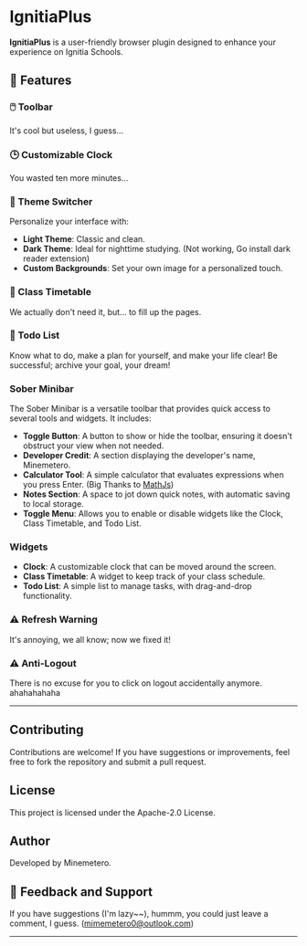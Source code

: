 # IgnitiaPlus

**IgnitiaPlus** is a user-friendly browser plugin designed to enhance your experience on Ignitia Schools.

## 🌟 Features

### 🖱️ Toolbar
It's cool but useless, I guess...

### 🕒 Customizable Clock
You wasted ten more minutes...

### 🎨 Theme Switcher
Personalize your interface with:
- **Light Theme**: Classic and clean.
- **Dark Theme**: Ideal for nighttime studying. (Not working, Go install dark reader extension)
- **Custom Backgrounds**: Set your own image for a personalized touch.

### 📅 Class Timetable
We actually don't need it, but... to fill up the pages.

### 📝 Todo List
Know what to do, make a plan for yourself, and make your life clear! Be successful; archive your goal, your dream!

### Sober Minibar

The Sober Minibar is a versatile toolbar that provides quick access to several tools and widgets. It includes:

- **Toggle Button**: A button to show or hide the toolbar, ensuring it doesn't obstruct your view when not needed.
- **Developer Credit**: A section displaying the developer's name, Minemetero.
- **Calculator Tool**: A simple calculator that evaluates expressions when you press Enter. (Big Thanks to [MathJs](https://mathjs.org))
- **Notes Section**: A space to jot down quick notes, with automatic saving to local storage.
- **Toggle Menu**: Allows you to enable or disable widgets like the Clock, Class Timetable, and Todo List.

### Widgets

- **Clock**: A customizable clock that can be moved around the screen.
- **Class Timetable**: A widget to keep track of your class schedule.
- **Todo List**: A simple list to manage tasks, with drag-and-drop functionality.

### ⚠️ Refresh Warning
It's annoying, we all know; now we fixed it!

### ⚠️ Anti-Logout
There is no excuse for you to click on logout accidentally anymore. ahahahahaha

---

## Contributing

Contributions are welcome! If you have suggestions or improvements, feel free to fork the repository and submit a pull request.

## License

This project is licensed under the Apache-2.0 License.

## Author

Developed by Minemetero.

## 💬 Feedback and Support
If you have suggestions (I'm lazy~~), hummm, you could just leave a comment, I guess. (mimemetero0@outlook.com)

---